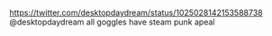 https://twitter.com/desktopdaydream/status/1025028142153588738 @desktopdaydream all goggles have steam punk apeal
